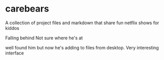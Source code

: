 carebears
=========

A collection of project files and markdown that share fun netflix shows for kiddos

Falling behind
Not sure where he's at

well found him but now he's adding to files from desktop.  Very interesting interface